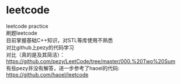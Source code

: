 # leetcode
leetcode practice<br>
刷题leetcode<br>
目前掌握基础C++知识，对STL等库使用不熟悉<br>
对比github上pezy的代码学习<br>
对比（真的是及其简洁）：https://github.com/pezy/LeetCode/tree/master/000.%20Two%20Sum<br>
有些pezy并没有解答，进一步参考了haoel的代码:
https://github.com/haoel/leetcode
